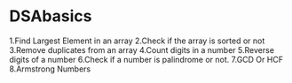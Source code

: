 # DSAbasics
1.Find Largest Element in an array
2.Check if the array is sorted or not
3.Remove duplicates from an array
4.Count digits in a number
5.Reverse digits of a number
6.Check if a number is palindrome or not.
7.GCD Or HCF
8.Armstrong Numbers
